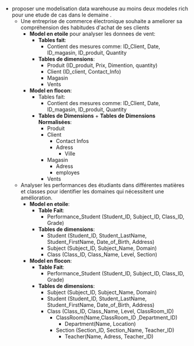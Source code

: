 - proposer une modelisation data warehouse au moins deux modeles rich pour une etude de cas dans le demaine .
	- Une entreprise de commerce électronique souhaite a ameliorer sa compréhension des habitudes d'achat de ses clients
		- **Model en etoile** pour analyser les donnees de vent:
			- **Tables fait**:
				- Contient des mesures comme: ID_Client, Date, ID_magasin, ID_produit, Quantity
			- **Tables de dimensions**: 
				- Produit (ID_produit, Prix, Dimention, quantity)
				- Client (ID_client, Contact_Info)
				- Magasin
				- Vents
		- **Model en flocon**:
			- Tables fait:
				- Contient des mesures comme: ID_Client, Date, ID_magasin, ID_produit, Quantity
			- **Tables de Dimensions** + **Tables de Dimensions Normalisées**:
				- Produit
				- Client
					- Contact Infos
					- Adress
						- Ville
				- Magasin
					- Adress
					- employes
				- Vents
	- Analyser les performances des étudiants dans différentes matières et classes pour identifier les domaines qui nécessitent une amélioration.
		- **Model en etoile**:
			- **Table Fait**:
				- Performance_Student (Student_ID, Subject_ID, Class_ID, Grade)
			- **Tables de dimensions**:
				- Student (Student_ID, Student_LastName, Student_FirstName, Date_of_Birth, Address)
				- Subject (Subject_ID, Subject_Name, Domain)
				- Class (Class_ID, Class_Name, Level, Section)
		- **Model en flocon**:
			- **Table Fait**:
				- Performance_Student (Student_ID, Subject_ID, Class_ID, Grade)
			- **Tables de dimensions**:
				- Subject (Subject_ID, Subject_Name, Domain)
				- Student (Student_ID, Student_LastName, Student_FirstName, Date_of_Birth, Address)
				- Class (Class_ID, Class_Name, Level, ClassRoom_ID)
					- ClassRoom(Name,ClassRoom_ID ,Department_ID)
						- Department(Name, Location)
				    - Section (Section_ID, Section_Name, Teacher_ID)
						- Teacher(Name, Adress, Teacher_ID)
